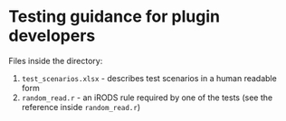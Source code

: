# Testing guidance for plugin developers

Files inside the directory:
1. ```test_scenarios.xlsx``` - describes test scenarios in a human readable
	form
2. ```random_read.r``` - an iRODS rule required by one of the tests (see the
	reference inside ```random_read.r```)